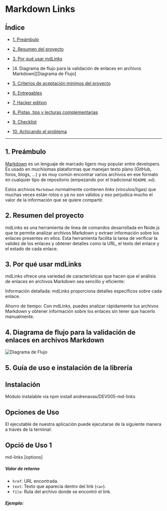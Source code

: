  # Markdown Links

## Índice

* [1. Preámbulo](#1-preámbulo)
* [2. Resumen del proyecto](#2-resumen-del-proyecto)
* [3. Por qué usar mdLinks](#3-objetivos-de-aprendizaje)
* [4. Diagrama de flujo para la validación de enlaces en archivos Markdown][Diagrama de Flujo]



* [5. Criterios de aceptación mínimos del proyecto](#5-criterios-de-aceptación-mínimos-del-proyecto)
* [6. Entregables](#6-entregables)
* [7. Hacker edition](#7-hacker-edition)
* [8. Pistas, tips y lecturas complementarias](#8-pistas-tips-y-lecturas-complementarias)
* [9. Checklist](#9-checklist)
* [10. Achicando el problema](#10-achicando-el-problema)

***

## 1. Preámbulo

[Markdown](https://es.wikipedia.org/wiki/Markdown) es un lenguaje de marcado
ligero muy popular entre developers. Es usado en muchísimas plataformas que
manejan texto plano (GitHub, foros, blogs, ...) y es muy común
encontrar varios archivos en ese formato en cualquier tipo de repositorio
(empezando por el tradicional `README.md`).

Estos archivos `Markdown` normalmente contienen _links_ (vínculos/ligas) que
muchas veces están rotos o ya no son válidos y eso perjudica mucho el valor de
la información que se quiere compartir.



## 2. Resumen del proyecto

mdLinks es una herramienta de línea de comandos desarrollada en Node.js que te permite analizar archivos Markdown y extraer información sobre los enlaces presentes en ellos. Esta herramienta facilita la tarea de verificar la validez de los enlaces y obtener detalles como la URL, el texto del enlace y el estado de cada enlace.

## 3. Por qué usar mdLinks

mdLinks ofrece una variedad de características que hacen que el análisis de enlaces en archivos Markdown sea sencillo y eficiente:

Información detallada: mdLinks proporciona detalles específicos sobre cada enlace.

Ahorro de tiempo: Con mdLinks, puedes analizar rápidamente tus archivos Markdown y obtener información sobre los enlaces sin tener que hacerlo manualmente.

## 4. Diagrama de flujo para la validación de enlaces en archivos Markdown

![Diagrama de Flujo](../images/mdLinks.png)


## 5. Guía de uso e instalación de la librería

##  Instalación

Módulo instalable via
npm install andrenavas/DEV005-md-links

## Opciones de Uso

El ejecutable de nuestra aplicación puede ejecutarse de la siguiente manera a través de la terminal:

## Opció de Uso 1
md-links <path-to-file> [options]

##### Valor de retorno

* `href`: URL encontrada.
* `text`: Texto que aparecía dentro del link (`<a>`).
* `file`: Ruta del archivo donde se encontró el link.

##### Ejemplo:




 






























